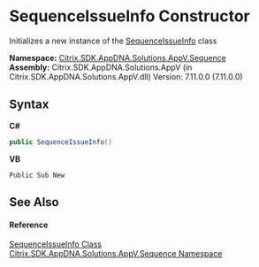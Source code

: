 # SequenceIssueInfo Constructor 
 

Initializes a new instance of the <a href="238e50bb-ef8d-cdad-ef16-294919502993">SequenceIssueInfo</a> class

**Namespace:**&nbsp;<a href="87a123ce-ec99-68d7-05dc-6edaf29918a9">Citrix.SDK.AppDNA.Solutions.AppV.Sequence</a><br />**Assembly:**&nbsp;Citrix.SDK.AppDNA.Solutions.AppV (in Citrix.SDK.AppDNA.Solutions.AppV.dll) Version: 7.11.0.0 (7.11.0.0)

## Syntax

**C#**
```csharp
public SequenceIssueInfo()
```

**VB**
```vbnet
Public Sub New
```


## See Also


#### Reference
<a href="238e50bb-ef8d-cdad-ef16-294919502993">SequenceIssueInfo Class</a><br /><a href="87a123ce-ec99-68d7-05dc-6edaf29918a9">Citrix.SDK.AppDNA.Solutions.AppV.Sequence Namespace</a><br />